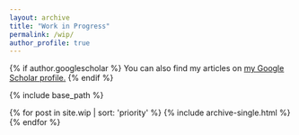 ```yaml
---
layout: archive
title: "Work in Progress"
permalink: /wip/
author_profile: true
---
```


{% if author.googlescholar %}
  You can also find my articles on <u><a href="{{author.googlescholar}}">my Google Scholar profile</a>.</u>
{% endif %}

{% include base_path %}

{% for post in site.wip | sort: 'priority' %}
  {% include archive-single.html %}
{% endfor %}







<!---
---
layout: archive
title: "Work in Progress"
permalink: /wip/
author_profile: true
---

{% if author.googlescholar %}
  You can also find my articles on <u><a href="{{author.googlescholar}}">my Google Scholar profile</a>.</u>
{% endif %}

{% include base_path %}

{% assign sorted_wip = site.wip | sort: 'priority' %}
{% for post in sorted_wip %}
  {% include archive-single.html %}
{% endfor %}

{% for post in site.wip %}
  {% include archive-single.html %}
{% endfor %}

